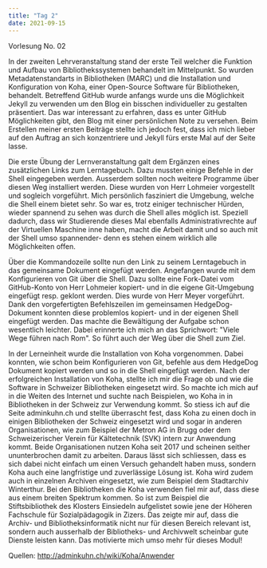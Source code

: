 ```yaml
---
title: "Tag 2"
date: 2021-09-15
---
```

Vorlesung No. 02

In der zweiten Lehrveranstaltung stand der erste Teil welcher die Funktion und Aufbau von Bibliothekssystemen behandelt im Mittelpunkt. So wurden Metadatenstandarts in Bibliotheken (MARC) und die Installation und Konfiguration von Koha, einer Open-Source Software für Bibliotheken, behandelt. 
Betreffend GitHub wurde anfangs wurde uns die Möglichkeit Jekyll zu verwenden um den Blog ein bisschen individueller zu gestalten präsentiert. Das war interessant zu erfahren, dass es unter GitHub Möglichkeiten gibt, den Blog mit einer persönlichen Note zu versehen. Beim Erstellen meiner ersten Beiträge stellte ich jedoch fest, dass ich mich lieber auf den Auftrag an sich konzentriere und Jekyll fürs erste Mal auf der Seite lasse. 

Die erste Übung der Lernveranstaltung galt dem Ergänzen eines zusätzlichen Links zum Lerntagebuch. Dazu mussten einige Befehle in der Shell eingegeben werden. Ausserdem sollten noch weitere Programme über diesen Weg installiert werden. Diese wurden von Herr Lohmeier vorgestellt und sogleich vorgeführt. Mich persönlich fasziniert die Umgebung, welche die Shell einem bietet sehr. So war es, trotz einiger technischer Hürden, wieder spannend zu sehen was durch die Shell alles möglich ist. Speziell dadurch, dass wir Studierende dieses Mal ebenfalls Administrativrechte auf der Virtuellen Maschine inne haben, macht die Arbeit damit und so auch mit der Shell umso spannender- denn es stehen einem wirklich alle Möglichkeiten offen. 

Über die Kommandozeile sollte nun den Link zu seinem Lerntagebuch in das gemeinsame Dokument eingefügt werden. 
Angefangen wurde mit dem Konfigurieren von Git über die Shell. Dazu sollte eine Fork-Datei vom GitHub-Konto von Herr Lohmeier kopiert- und in die eigene Git-Umgebung eingefügt resp. geklont werden. 
Dies wurde von Herr Meyer vorgeführt. Dank den vorgefertigten Befehlszeilen im gemeinsamen HedgeDog-Dokument konnten diese problemlos kopiert- und in der eigenen Shell eingefügt werden. Das machte die Bewältigung der Aufgabe schon wesentlich leichter. Dabei erinnerte ich mich an das Sprichwort: "Viele Wege führen nach Rom". So führt auch der Weg über die Shell zum Ziel. 
 
In der Lerneinheit wurde die Installation von Koha vorgenommen. Dabei konnten, wie schon beim Konfigurieren von Git, befehle aus dem HedgeDog Dokument kopiert werden und so in die Shell eingefügt werden. 
Nach der erfolgreichen Installation von Koha, stellte ich mir die Frage ob und wie die Software in Schweizer Bibliotheken eingesetzt wird. 
So machte ich mich auf in die Weiten des Internet und suchte nach Beispielen, wo Koha in in Bibliotheken in der Schweiz zur Verwendung kommt. 
So stiess ich auf die Seite adminkuhn.ch und stellte überrascht fest, dass Koha zu einen doch in einigen Bibliotheken der Schweiz eingesetzt wird und sogar in anderen Organisationen, wie zum Beispiel der Metron AG in Brugg oder dem Schweizerischer Verein für Kältetechnik (SVK) intern zur Anwendung kommt. Beide Organisationen nutzen Koha seit 2017 und scheinen seither ununterbrochen damit zu arbeiten. Daraus lässt sich schliessen, dass es sich dabei nicht einfach um einen Versuch gehandelt haben muss, sondern Koha auch eine langfristige und zuverlässige Lösung ist. 
Koha wird zudem auch in einzelnen Archiven eingesetzt, wie zum Beispiel dem Stadtarchiv Winterthur. 
Bei den Bibliotheken die Koha verwenden fiel mir auf, dass diese aus einem breiten Spektrum kommen. So ist zum Beispiel die Stiftsbibliothek des Klosters Einsiedeln aufgelistet sowie jene der Höheren Fachschule für Sozialpädagogik in Zizers. 
Das zeigte mir auf, dass die Archiv- und Bibliotheksinformatik nicht nur für diesen Bereich relevant ist, sondern auch ausserhalb der Bibliotheks- und Archivwelt scheinbar gute Dienste leisten kann. Das motivierte mich umso mehr für dieses Modul! 



Quellen: http://adminkuhn.ch/wiki/Koha/Anwender
